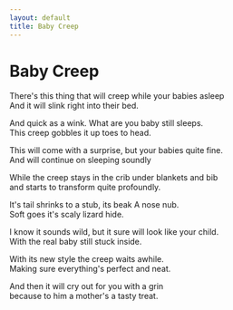 ```yaml
---
layout: default
title: Baby Creep
---
```


# Baby Creep


There's this thing that will creep while your babies asleep  
And it will slink right into their bed.

And quick as a wink. What are you baby still sleeps.  
This creep gobbles it up toes to head.

This will come with a surprise, but your babies quite fine.  
And will continue on sleeping soundly

While the creep stays in the crib under blankets and bib  
and starts to transform quite profoundly.

It's tail shrinks to a stub, its beak A nose nub.  
Soft goes it's scaly lizard hide.

I know it sounds wild, but it sure will look like your child.  
With the real baby still stuck inside.

With its new style the creep waits awhile.  
Making sure everything's perfect and neat.

And then it will cry out for you with a grin  
because to him a mother's a tasty treat.
